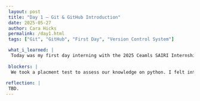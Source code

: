 ```yaml
---
 layout: post
 title: "Day 1 – Git & GitHub Introduction"
 date: 2025-05-27
 author: Cara Hicks
 permalink: /day1.html
 tags: ["Git", "GitHub", "First Day", "Version Control System"]

 what_i_learned: |
  Today was my first day interning with the 2025 Ceamls SAIRI Internship program. We started by introducing ourselves through a short questionnaire on Zoom. To help us get to know each other better, we played a networking bingo game. Later we were introduced to Git, a version control system, and GitHub, a platform for hosting and collaborating on code.
  
 blockers: | 
  We took a placment test to assess our knowledge on python. I felt intimaidated at first, But i realized the test is for our benifit.
  
reflection: |
 TBD.
---
```

